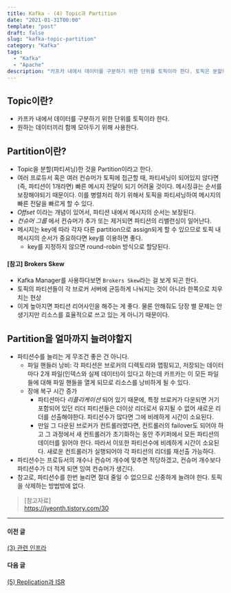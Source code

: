 ```yaml
---
title: Kafka - (4) Topic과 Partition
date: "2021-01-31T00:00"
template: "post"
draft: false
slug: "kafka-topic-partition"
category: "Kafka"
tags:
  - "Kafka"
  - "Apache"
description: "카프카 내에서 데이터를 구분하기 위한 단위를 토픽이라 한다. 토픽은 분할되어 Partition이라는 형태로 여러 브로커에 분산 저장된다."
---
```


## Topic이란?
- 카프카 내에서 데이터를 구분하기 위한 단위를 토픽이라 한다.
- 원하는 데이터끼리 함께 모아두기 위해 사용한다.

## Partition이란?
- Topic을 분할(파티셔닝)한 것을 Partition이라고 한다.
- 여러 프로듀서 혹은 여러 컨슈머가 토픽에 접근할 때, 파티셔닝이 되어있지 않다면(즉, 파티션이 1개라면) 빠른 메시지 전달이 되기 어려울 것이다. 메시징큐는 순서를 보장해야되기 때문이다. 이를 병렬처리 하기 위해서 토픽을 파티셔닝하여 메시지의 빠른 전달을 빠르게 할 수 있다.
- _Offset_ 이라는 개념이 있어서, 파티션 내에서 메시지의 순서는 보장된다.
- _컨슈머 그룹_ 에서 컨슈머가 추가 또는 제거되면 파티션의 리밸런싱이 일어난다.
- 메시지는 key에 따라 각자 다른 partition으로 assign되게 할 수 있으므로 토픽 내 메시지의 순서가 중요하다면 key를 이용하면 좋다.
  - key를 지정하지 않으면 round-robin 방식으로 할당된다.

#### [참고] Brokers Skew
- Kafka Manager를 사용하다보면 `Brokers Skew`라는 걸 보게 되곤 한다.
- 토픽의 파티션들이 각 브로커 서버에 균등하게 나눠지는 것이 아니라 한쪽으로 치우치는 현상
- 이게 높아지면 파티션 리어사인을 해주는 게 좋다. 물론 안해줘도 당장 별 문제는 안생기지만 리소스를 효율적으로 쓰고 있는 게 아니기 때문이다.

## Partition을 얼마까지 늘려야할지
- 파티션수를 늘리는 게 무조건 좋은 건 아니다.
  - 파일 핸들러 낭비: 각 파티션은 브로커의 디렉토리와 맵핑되고, 저장되는 데이터마다 2개 파일(인덱스와 실제 데이터)이 있다고 하는데 카프카는 이 모든 파일들에 대해 파일 핸들을 열게 되므로 리소스를 낭비하게 될 수 있다.
  - 장애 복구 시간 증가
    * 파티션마다 _리플리케이션_ 되어 있기 때문에, 특정 브로커가 다운되면 거기 포함되어 있던 리더 파티션들은 더이상 리더로서 유지될 수 없어 새로운 리더를 선출해야한다. 파티션수가 많다면 그에 비례하게 시간이 소요된다.
    * 만일 그 다운된 브로커가 컨트롤러였다면, 컨트롤러의 failover도 되어야 하고 그 과정에서 새 컨트롤러가 초기화하는 동안 주키퍼에서 모든 파티션의 데이터를 읽어야 한다. 따라서 이또한 파티션수에 비례하게 시간이 소요된다. 새로운 컨트롤러가 실행되어야 각 파티션의 리더를 재선출 가능하다.
- 파티션수는 프로듀서의 개수나 컨슈머 개수에 맞추면 적당하겠고, 컨슈머 개수보다 파티션수가 더 적게 되면 잉여 컨슈머가 생긴다.
- 참고로, 파티션수를 한번 늘리면 절대 줄일 수 없으므로 신중하게 늘려야 한다. 토픽을 삭제하는 방법밖에 없다.


> [참고자료]  
> https://jyeonth.tistory.com/30  

---

#### 이전 글
[(3) 관련 인프라](/posts/kafka-infra)

#### 다음 글
[(5) Replication과 ISR](/posts/kafka-replication-isr)
